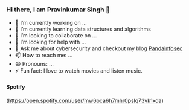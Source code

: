 ### Hi there, I am Pravinkumar Singh 👋





- 🔭 I’m currently working on ...
- 🌱 I’m currently learning data structures and algorithms
- 👯 I’m looking to collaborate on ...
- 🤔 I’m looking for help with ...
- 💬 Ask me about cybersecurity and checkout my blog [Pandainfosec][pandainfosec]
- 📫 How to reach me: ...
- 😄 Pronouns: ...
- ⚡ Fun fact: I love to watch movies and listen music.

#### Spotify 

(https://open.spotify.com/user/mw6oca6h7mhr0pslq73vk1xda)





[pandainfosec]: https://pandainfosec.github.io/
